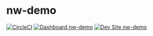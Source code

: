 # nw-demo

[![CircleCI](https://circleci.com/gh/beretta627/nw-demo.svg?style=shield)](https://circleci.com/gh/beretta627/nw-demo)
[![Dashboard nw-demo](https://img.shields.io/badge/dashboard-nw_demo-yellow.svg)](https://dashboard.pantheon.io/sites/e1cfcc98-6ed3-4ae0-ad55-c73041043f3b#dev/code)
[![Dev Site nw-demo](https://img.shields.io/badge/site-nw_demo-blue.svg)](http://dev-nw-demo.pantheonsite.io/)